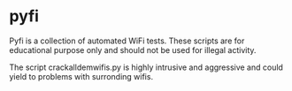 # pyfi

Pyfi is a collection of automated WiFi tests.
These scripts are for educational purpose only and should not be used for illegal activity.

The script crackalldemwifis.py is highly intrusive and aggressive and could yield to problems with surronding wifis.

